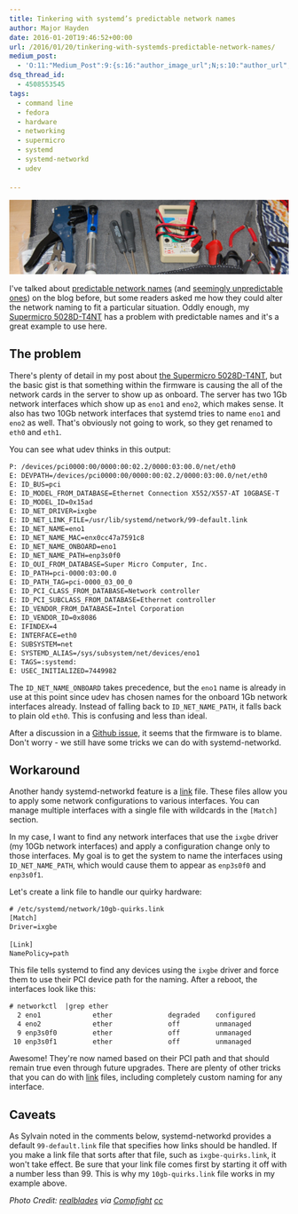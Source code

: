 ```yaml
---
title: Tinkering with systemd’s predictable network names
author: Major Hayden
date: 2016-01-20T19:46:52+00:00
url: /2016/01/20/tinkering-with-systemds-predictable-network-names/
medium_post:
  - 'O:11:"Medium_Post":9:{s:16:"author_image_url";N;s:10:"author_url";N;s:10:"cross_link";s:3:"yes";s:2:"id";N;s:21:"follower_notification";s:3:"yes";s:7:"license";s:11:"cc-40-by-sa";s:14:"publication_id";s:2:"-1";s:6:"status";s:4:"none";s:3:"url";N;}'
dsq_thread_id:
  - 4508553545
tags:
  - command line
  - fedora
  - hardware
  - networking
  - supermicro
  - systemd
  - systemd-networkd
  - udev

---
```

<a href="/wp-content/uploads/2016/01/461574071_5d79d1a951_o-e1453319191847.jpg" rel="attachment wp-att-6042"><img src="/wp-content/uploads/2016/01/461574071_5d79d1a951_o-e1453319191847.jpg" alt="Tinkering Tools" class="aligncenter size-full wp-image-6042" /></a>

I've talked about [predictable network names][1] (and [seemingly unpredictable ones][2]) on the blog before, but some readers asked me how they could alter the network naming to fit a particular situation. Oddly enough, my [Supermicro 5028D-T4NT][3] has a problem with predictable names and it's a great example to use here.

## The problem

There's plenty of detail in my post about [the Supermicro 5028D-T4NT][3], but the basic gist is that something within the firmware is causing the all of the network cards in the server to show up as onboard. The server has two 1Gb network interfaces which show up as `eno1` and `eno2`, which makes sense. It also has two 10Gb network interfaces that systemd tries to name `eno1` and `eno2` as well. That's obviously not going to work, so they get renamed to `eth0` and `eth1`.

You can see what udev thinks in this output:

```
P: /devices/pci0000:00/0000:00:02.2/0000:03:00.0/net/eth0
E: DEVPATH=/devices/pci0000:00/0000:00:02.2/0000:03:00.0/net/eth0
E: ID_BUS=pci
E: ID_MODEL_FROM_DATABASE=Ethernet Connection X552/X557-AT 10GBASE-T
E: ID_MODEL_ID=0x15ad
E: ID_NET_DRIVER=ixgbe
E: ID_NET_LINK_FILE=/usr/lib/systemd/network/99-default.link
E: ID_NET_NAME=eno1
E: ID_NET_NAME_MAC=enx0cc47a7591c8
E: ID_NET_NAME_ONBOARD=eno1
E: ID_NET_NAME_PATH=enp3s0f0
E: ID_OUI_FROM_DATABASE=Super Micro Computer, Inc.
E: ID_PATH=pci-0000:03:00.0
E: ID_PATH_TAG=pci-0000_03_00_0
E: ID_PCI_CLASS_FROM_DATABASE=Network controller
E: ID_PCI_SUBCLASS_FROM_DATABASE=Ethernet controller
E: ID_VENDOR_FROM_DATABASE=Intel Corporation
E: ID_VENDOR_ID=0x8086
E: IFINDEX=4
E: INTERFACE=eth0
E: SUBSYSTEM=net
E: SYSTEMD_ALIAS=/sys/subsystem/net/devices/eno1
E: TAGS=:systemd:
E: USEC_INITIALIZED=7449982
```


The `ID_NET_NAME_ONBOARD` takes precedence, but the `eno1` name is already in use at this point since udev has chosen names for the onboard 1Gb network interfaces already. Instead of falling back to `ID_NET_NAME_PATH`, it falls back to plain old `eth0`. This is confusing and less than ideal.

After a discussion in a [Github issue][4], it seems that the firmware is to blame. Don't worry - we still have some tricks we can do with systemd-networkd.

## Workaround

Another handy systemd-networkd feature is a [link][5] file. These files allow you to apply some network configurations to various interfaces. You can manage multiple interfaces with a single file with wildcards in the `[Match]` section.

In my case, I want to find any network interfaces that use the `ixgbe` driver (my 10Gb network interfaces) and apply a configuration change only to those interfaces. My goal is to get the system to name the interfaces using `ID_NET_NAME_PATH`, which would cause them to appear as `enp3s0f0` and `enp3s0f1`.

Let's create a link file to handle our quirky hardware:

```
# /etc/systemd/network/10gb-quirks.link
[Match]
Driver=ixgbe

[Link]
NamePolicy=path
```


This file tells systemd to find any devices using the `ixgbe` driver and force them to use their PCI device path for the naming. After a reboot, the interfaces look like this:

```
# networkctl  |grep ether
  2 eno1             ether              degraded    configured
  4 eno2             ether              off         unmanaged
  9 enp3s0f0         ether              off         unmanaged
 10 enp3s0f1         ether              off         unmanaged
```


Awesome! They're now named based on their PCI path and that should remain true even through future upgrades. There are plenty of other tricks that you can do with [link][5] files, including completely custom naming for any interface.

## Caveats

As Sylvain noted in the comments below, systemd-networkd provides a default `99-default.link` file that specifies how links should be handled. If you make a link file that sorts after that file, such as `ixgbe-quirks.link`, it won't take effect. Be sure that your link file comes first by starting it off with a number less than 99. This is why my `10gb-quirks.link` file works in my example above.

_Photo Credit: [realblades][6] via [Compfight][7] [cc][8]_

 [1]: /2015/08/21/understanding-systemds-predictable-network-device-names/
 [2]: https://major.io/2014/08/06/unexpected-predictable-network-naming-systemd/
 [3]: /2015/09/28/first-thoughts-linux-on-the-supermicro-5028d-t4nt/
 [4]: https://github.com/systemd/systemd/issues/1390
 [5]: http://www.freedesktop.org/software/systemd/man/systemd.link.html
 [6]: https://www.flickr.com/photos/7819308@N05/461574071/
 [7]: http://compfight.com
 [8]: https://creativecommons.org/licenses/by-sa/2.0/
